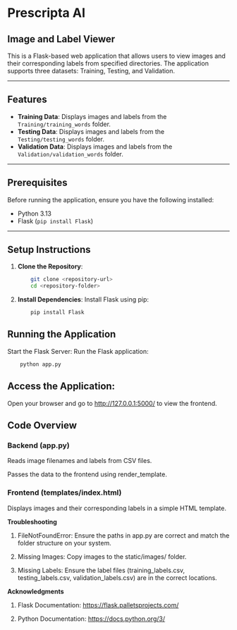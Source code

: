 # Prescripta AI
## Image and Label Viewer

This is a Flask-based web application that allows users to view images and their corresponding labels from specified directories. The application supports three datasets: Training, Testing, and Validation.

---

## Features

- **Training Data**: Displays images and labels from the `Training/training_words` folder.
- **Testing Data**: Displays images and labels from the `Testing/testing_words` folder.
- **Validation Data**: Displays images and labels from the `Validation/validation_words` folder.

---

## Prerequisites

Before running the application, ensure you have the following installed:

- Python 3.13
- Flask (`pip install Flask`)

---


## Setup Instructions

1. **Clone the Repository**:
    ```bash
        git clone <repository-url>
        cd <repository-folder>
    ```
2. **Install Dependencies**:
    Install Flask using pip:

    ```bash
        pip install Flask
    ```
        
        

## Running the Application
Start the Flask Server:
Run the Flask application:

```bash
    python app.py
 ```
## Access the Application:
Open your browser and go to http://127.0.0.1:5000/ to view the frontend.

## Code Overview
### Backend (app.py)
Reads image filenames and labels from CSV files.

Passes the data to the frontend using render_template.

### Frontend (templates/index.html)
Displays images and their corresponding labels in a simple HTML template.

**Troubleshooting**
1. FileNotFoundError: Ensure the paths in app.py are correct and match the folder structure on your system.

2. Missing Images: Copy images to the static/images/ folder.

3. Missing Labels: Ensure the label files (training_labels.csv, testing_labels.csv, validation_labels.csv) are in the correct locations.

**Acknowledgments**
1. Flask Documentation: https://flask.palletsprojects.com/

2. Python Documentation: https://docs.python.org/3/
